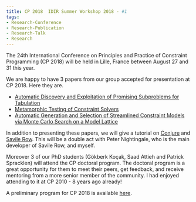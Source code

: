 ```yaml
---
title: CP 2018  IDIR Summer Workshop 2018 - #1
tags:
- Research-Conference
- Research-Publication
- Research-Talk
- Research
---
```



The 24th International Conference on Principles and Practice of Constraint Programming (CP 2018) will be held in Lille, France between August 27 and 31 this year.

We are happy to have 3 papers from our group accepted for presentation at CP 2018. Here they are.

- [Automatic Discovery and Exploitation of Promising Subproblems for Tabulation](/files/fulltext/2018/CP2018-Tabulation.pdf)
- [Metamorphic Testing of Constraint Solvers](/files/fulltext/CP2018-Testing.pdf)
- [Automatic Generation and Selection of Streamlined Constraint Models via Monte Carlo Search on a Model Lattice](/files/fulltext/CP2018-Streamlining.pdf)

In addition to presenting these papers, we will give a tutorial on [Conjure](http://conjure.readthedocs.io/en/latest/welcome.html) and [Savile Row](https://savilerow.cs.st-andrews.ac.uk/). This will be a double act with Peter Nightingale, who is the main developer of Savile Row, and myself.

Moreover 3 of our PhD students (Gökberk Koçak, Saad Attieh and Patrick Spracklen) will attend the CP doctoral program. The doctoral program is a great opportunity for them to meet their peers, get feedback, and receive mentoring from a more senior member of the community. I had enjoyed attending to it at CP 2010 - 8 years ago already!

A preliminary program for CP 2018 is available [here](http://cp2018.a4cp.org/program.html).

